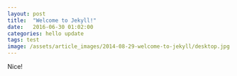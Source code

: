 ```yaml
---
layout: post
title:  "Welcome to Jekyll!"
date:   2016-06-30 01:02:00
categories: hello update
tags: test
image: /assets/article_images/2014-08-29-welcome-to-jekyll/desktop.jpg
---
```

Nice!
